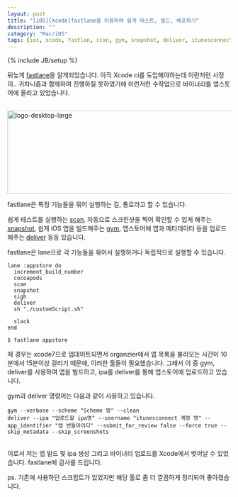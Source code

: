```yaml
---
layout: post
title: "[iOS][Xcode]fastlane을 이용하여 쉽게 테스트, 빌드, 배포하기"
description: ""
category: "Mac/iOS"
tags: [ios, xcode, fastlan, scan, gym, snapshot, deliver, itunesconnect]
---
```

{% include JB/setup %}

뒤늦게 [fastlane](https://fastlane.tools)을 알게되었습니다. 아직 Xcode ci를 도입해야하는데 이런저런 사정이.. 귀차니즘과 함께하여 진행하질 못하였기에 이런저런 수작업으로 바이너리를 앱스토어에 올리고 있었습니다.

<br/><img src="https://farm6.staticflickr.com/5675/23656007995_4f54706ceb_z.jpg" width="533" height="187" alt="logo-desktop-large"><br/>

fastlane은 특정 기능들을 묶어 실행하는 길, 통로라고 할 수 있습니다.

쉽게 테스트를 실행하는 [scan](https://github.com/fastlane/scan), 자동으로 스크린샷을 찍어 확인할 수 있게 해주는 [snapshot](https://github.com/fastlane/snapshot), 쉽게 iOS 앱을 빌드해주는 [gym](https://github.com/fastlane/gym), 앱스토어에 앱과 메타데이터 등을 업로드해주는 [deliver](https://github.com/fastlane/deliver) 등등 있습니다.

fastlane은 lane으로 각 기능들을 묶어서 실행하거나 독립적으로 실행할 수 있습니다.

	lane :appstore do
	  increment_build_number
	  cocoapods
	  scan
	  snapshot
	  sigh
	  deliver
	  sh "./customScript.sh"

	  slack
	end

	$ fastlane appstore


제 경우는 xcode7으로 업데이트되면서 organzier에서 앱 목록을 불러오는 시간이 10분에서 15분이상 걸리기 때문에, 이러한 툴들이 필요했습니다. 그래서 이 중 gym, deliver를 사용하여 앱을 빌드하고, ipa를 deliver를 통해 앱스토어에 업로드하고 있습니다.

gym과 deliver 명령어는 다음과 같이 사용하고 있습니다.

	gym --verbose --scheme "Scheme 명" --clean
	deliver --ipa "업로드할 ipa명" --username "itunesconnect 계정 명" --app_identifier "앱 번들아이디" --submit_for_review false --force true --skip_metadata --skip_screenshots

<br/>이로서 저는 앱 빌드 및 ipa 생성 그리고 바이너리 업로드를 Xcode에서 벗어날 수 있었습니다. fastlane에 감사를 드립니다.

ps. 기존에 사용하던 스크립트가 있었지만 해당 툴로 좀 더 깔끔하게 정리되어 좋아졌습니다.
